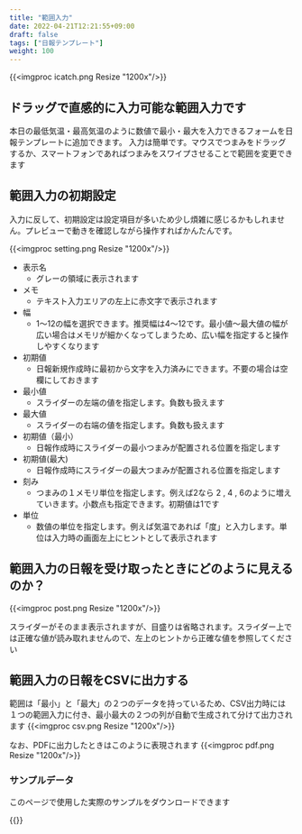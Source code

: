 ```yaml
---
title: "範囲入力"
date: 2022-04-21T12:21:55+09:00
draft: false
tags: ["日報テンプレート"]
weight: 100
---
```


{{<imgproc icatch.png Resize "1200x"/>}}

## ドラッグで直感的に入力可能な範囲入力です

本日の最低気温・最高気温のように数値で最小・最大を入力できるフォームを日報テンプレートに追加できます。
入力は簡単です。マウスでつまみをドラッグするか、スマートフォンであればつまみをスワイプさせることで範囲を変更できます

## 範囲入力の初期設定

入力に反して、初期設定は設定項目が多いため少し煩雑に感じるかもしれません。プレビューで動きを確認しながら操作すればかんたんです。

{{<imgproc setting.png Resize "1200x"/>}}


- 表示名
  - グレーの領域に表示されます
- メモ
  - テキスト入力エリアの左上に赤文字で表示されます
- 幅
  - 1〜12の幅を選択できます。推奨幅は4〜12です。最小値〜最大値の幅が広い場合はメモリが細かくなってしまうため、広い幅を指定すると操作しやすくなります
- 初期値
  - 日報新規作成時に最初から文字を入力済みにできます。不要の場合は空欄にしておきます
- 最小値
  - スライダーの左端の値を指定します。負数も扱えます
- 最大値
  - スライダーの右端の値を指定します。負数も扱えます
- 初期値（最小）
  - 日報作成時にスライダーの最小つまみが配置される位置を指定します
- 初期値(最大)
  - 日報作成時にスライダーの最大つまみが配置される位置を指定します
- 刻み
  - つまみの１メモリ単位を指定します。例えば2なら 2 , 4 , 6のように増えていきます。小数点も指定できます。初期値は1です
- 単位
  - 数値の単位を指定します。例えば気温であれば「度」と入力します。単位は入力時の画面左上にヒントとして表示されます

## 範囲入力の日報を受け取ったときにどのように見えるのか？

{{<imgproc post.png Resize "1200x"/>}}

スライダーがそのまま表示されますが、目盛りは省略されます。スライダー上では正確な値が読み取れませんので、左上のヒントから正確な値を参照してください

## 範囲入力の日報をCSVに出力する

範囲は「最小」と「最大」の２つのデータを持っているため、CSV出力時には１つの範囲入力に付き、最小最大の２つの列が自動で生成されて分けて出力されます
{{<imgproc csv.png Resize "1200x"/>}}

なお、PDFに出力したときはこのように表現されます
{{<imgproc pdf.png Resize "1200x"/>}}


### サンプルデータ
このページで使用した実際のサンプルをダウンロードできます

{{<attachments style="orange" />}}

